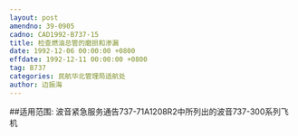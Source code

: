 ```yaml
---
layout: post
amendno: 39-0905
cadno: CAD1992-B737-15
title: 检查燃油总管的磨损和渗漏
date: 1992-12-06 00:00:00 +0800
effdate: 1992-12-11 00:00:00 +0800
tag: B737
categories: 民航华北管理局适航处
author: 边振海
---
```


##适用范围:
波音紧急服务通告737-71A1208R2中所列出的波音737-300系列飞机

